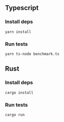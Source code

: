 ## Typescript

### Install deps
```
yarn install
```

### Run tests

```
yarn ts-node benchmark.ts
```

## Rust

### Install deps

```
cargo install
```

### Run tests

```
cargo run
```
